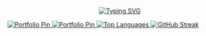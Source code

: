 <p  align="center">
<a href="https://git.io/typing-svg"><img src="https://readme-typing-svg.demolab.com?font=Fira+Code&size=30&pause=1000&color=3C8A0C&center=true&width=435&lines=Hello+There;Welcome+To+My+GitHub" alt="Typing SVG" /></a>
</h1>

<p  align="">
    <a href="https://github.com/JaydenzKoci/jaydenzkoci.github.io">
    <img src="https://github-readme-stats.vercel.app/api/pin/?username=JaydenzKoci&repo=jaydenzkoci.github.io&theme=merko" alt="Portfolio Pin" />
    <a href="https://github.com/JaydenzKoci/song-projects">
    <img src="https://github-readme-stats.vercel.app/api/pin/?username=JaydenzKoci&repo=song-projects&theme=merko" alt="Portfolio Pin" />
    <img src="https://github-readme-stats.vercel.app/api/top-langs/?username=JaydenzKoci&size_weight=0.5&count_weight=0.5&theme=merko&card_width=400" alt="Top Languages" />
    <img src="https://streak-stats.demolab.com?user=JaydenzKoci&theme=merko&short_numbers=true&mode=weekly&card_width=400&card_height=288"" alt="GitHub Streak" />
  </a>
</div>
</div>
